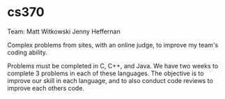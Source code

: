 cs370
=====
Team:
Matt Witkowski
Jenny Heffernan

Complex problems from sites, with an online judge, to improve my team's coding ability.

Problems must be completed in C, C++, and Java. We have two weeks to complete 3 problems in each of these languages. The objective is to improve our skill in each language, and to also conduct code reviews to improve each others code.
